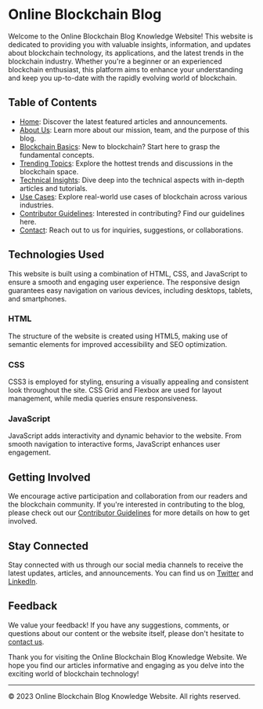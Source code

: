 # Online Blockchain Blog

Welcome to the Online Blockchain Blog Knowledge Website! This website is dedicated to providing you with valuable insights, information, and updates about blockchain technology, its applications, and the latest trends in the blockchain industry. Whether you're a beginner or an experienced blockchain enthusiast, this platform aims to enhance your understanding and keep you up-to-date with the rapidly evolving world of blockchain.

## Table of Contents

- [Home](index.html): Discover the latest featured articles and announcements.
- [About Us](about.html): Learn more about our mission, team, and the purpose of this blog.
- [Blockchain Basics](basics.html): New to blockchain? Start here to grasp the fundamental concepts.
- [Trending Topics](trending.html): Explore the hottest trends and discussions in the blockchain space.
- [Technical Insights](technical.html): Dive deep into the technical aspects with in-depth articles and tutorials.
- [Use Cases](use-cases.html): Explore real-world use cases of blockchain across various industries.
- [Contributor Guidelines](contribute.html): Interested in contributing? Find our guidelines here.
- [Contact](contact.html): Reach out to us for inquiries, suggestions, or collaborations.

## Technologies Used

This website is built using a combination of HTML, CSS, and JavaScript to ensure a smooth and engaging user experience. The responsive design guarantees easy navigation on various devices, including desktops, tablets, and smartphones.

### HTML

The structure of the website is created using HTML5, making use of semantic elements for improved accessibility and SEO optimization.

### CSS

CSS3 is employed for styling, ensuring a visually appealing and consistent look throughout the site. CSS Grid and Flexbox are used for layout management, while media queries ensure responsiveness.

### JavaScript

JavaScript adds interactivity and dynamic behavior to the website. From smooth navigation to interactive forms, JavaScript enhances user engagement.

## Getting Involved

We encourage active participation and collaboration from our readers and the blockchain community. If you're interested in contributing to the blog, please check out our [Contributor Guidelines](contribute.html) for more details on how to get involved.

## Stay Connected

Stay connected with us through our social media channels to receive the latest updates, articles, and announcements. You can find us on [Twitter](https://twitter.com/BlockchainBlog) and [LinkedIn](https://www.linkedin.com/company/blockchain-blog).

## Feedback

We value your feedback! If you have any suggestions, comments, or questions about our content or the website itself, please don't hesitate to [contact us](contact.html).

Thank you for visiting the Online Blockchain Blog Knowledge Website. We hope you find our articles informative and engaging as you delve into the exciting world of blockchain technology!

---
© 2023 Online Blockchain Blog Knowledge Website. All rights reserved.

